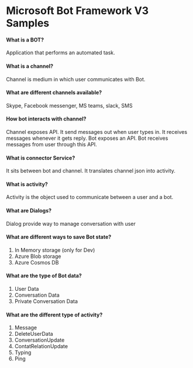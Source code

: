 # Microsoft Bot Framework V3 Samples

#### What is a BOT?
Application that performs an automated task.

#### What is a channel?
Channel is medium in which user communicates with Bot.

#### What are different channels available?
Skype, Facebook messenger, MS teams, slack, SMS

#### How bot interacts with channel?
Channel exposes API. 
It send messages out when user types in. 
It receives messages whenever it gets reply.
Bot exposes an API.
Bot receives messages from user through this API.

#### What is connector Service?
It sits between bot and channel. It translates channel json into activity.

#### What is activity?
Activity is the object used to communicate between a user and a bot.

#### What are Dialogs?
Dialog provide way to manage conversation with user

#### What are different ways to save Bot state?
1. In Memory storage (only for Dev)
2. Azure Blob storage
3. Azure Cosmos DB

#### What are the type of Bot data?
1. User Data
2. Conversation Data
3. Private Conversation Data

#### What are the different type of activity?
1. Message
2. DeleteUserData
3. ConversationUpdate
4. ContatRelationUpdate
5. Typing
6. Ping

